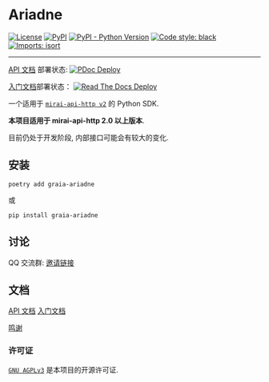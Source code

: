 # Ariadne

[![License](https://img.shields.io/github/license/GraiaProject/Ariadne)](https://github.com/GraiaProject/Ariadne/blob/master/LICENSE)
[![PyPI](https://img.shields.io/pypi/v/graia-ariadne)](https://pypi.org/project/graia-ariadne)
[![PyPI - Python Version](https://img.shields.io/pypi/pyversions/graia-ariadne)](https://www.python.org/)
[![Code style: black](https://img.shields.io/badge/code%20style-black-000000.svg)](https://github.com/psf/black)
[![Imports: isort](https://img.shields.io/badge/%20imports-isort-%231674b1?labelColor=ef8336)](https://pycqa.github.io/isort/)

---

[API 文档](https://graiaproject.github.io/Ariadne/) 部署状态:
[![PDoc Deploy](https://img.shields.io/github/deployments/GraiaProject/Ariadne/github-pages)](https://graiaproject.github.io/Ariadne/)

[入门文档](https://graia.readthedocs.io/zh_CN/latest/)部署状态：
[![Read The Docs Deploy](https://readthedocs.org/projects/graia/badge/?version=latest)](https://graia.readthedocs.io/zh_CN/latest/)

一个适用于 [`mirai-api-http v2`](https://github.com/project-mirai/mirai-api-http) 的 Python SDK.

**本项目适用于 mirai-api-http 2.0 以上版本**.

目前仍处于开发阶段, 内部接口可能会有较大的变化.

## 安装

`poetry add graia-ariadne`

或

`pip install graia-ariadne`

## 讨论

QQ 交流群: [邀请链接](https://jq.qq.com/?_wv=1027&k=VXp6plBD)

## 文档

[API 文档](https://graiaproject.github.io/Ariadne/) [入门文档](https://graia.readthedocs.io/zh_CN/latest/)

[鸣谢](https://graia.readthedocs.io/zh_CN/latest/credits)

### 许可证

[`GNU AGPLv3`](https://choosealicense.com/licenses/agpl-3.0/) 是本项目的开源许可证.
